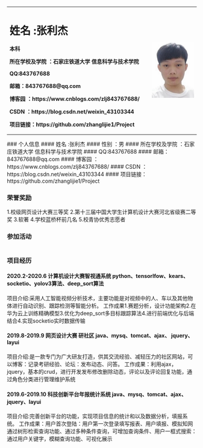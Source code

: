 <table border="0">
  <tr>
    <td width="75%">
      <h1>姓名 :张利杰 </h1>
      <p><b>本科</b></p>
      <p><b>所在学校及学院 ：石家庄铁道大学 信息科学与技术学院</b></p>
      <p><b>QQ:843767688</b></p>
      <p><b>邮箱：843767688@qq.com </b></p>
      <p><b> 博客园 ：https://www.cnblogs.com/zlj843767688/</b></p>
       <p><b>CSDN ：https://blog.csdn.net/weixin_43103344</b></p>
       <p><b>项目链接：https://github.com/zhanglijie1/Project</b></p>
    </td>
    <td width="25%">
      <img src="face.jpg" width="100%">    
    </td>
  </tr>
</table>
### 个人信息
#### 姓名 :张利杰  
#### 性别 ：男
#### 所在学校及学院 ：石家庄铁道大学 信息科学与技术学院
#### QQ:843767688
#### 邮箱：843767688@qq.com 
#### 博客园 ：https://www.cnblogs.com/zlj843767688/
#### CSDN ：https://blog.csdn.net/weixin_43103344
#### 项目链接：https://github.com/zhanglijie1/Project

### 荣誉奖励
1.校级网页设计大赛三等奖
2.第十三届中国大学生计算机设计大赛河北省级赛二等奖
3.软著
4.学校蓝桥杯前几名
5.校青协优秀志愿者
### 参加活动
#
 
### 项目经历
#### 2020.2-2020.6      计算机设计大赛智视通系统          python、tensorlfow、kears、socketio、yolov3算法、deep_sort算法
项目介绍:采用人工智能视频分析技术，主要功能是对视频中的人、车以及其他物体进行自动识别、跟踪检测等智能分析。 
工作成果1.赛题分析，设计功能架构2.在华为云上训练精确模型3.优化为deep_sort多目标跟踪算法4.进行前端优化与后端结合4.实现socketio实时数据传输

#### 2019.8-2019.9	     网页设计大赛 研社区	    java、mysq、tomcat、ajax、 jquery、layui
项目介绍:是一款专门为广大研友打造，供其交流经验、减轻压力的社区网站，可以博客：记录考研经验、论坛：发布动态、问答。
工作成果：利用ajax， jquery，基本的crud，进行开发发布修改删除动态，评论以及评论回复功能，通过角色分类进行管理维护系统

#### 2019.6-2019.10	 科技创新平台年报统计系统	java、mysq、tomcat、ajax、 jquery、layui
项目介绍:完善创新平台的功能，实现项目信息的统计和以及数据分析，填报系统。
工作成果：用户首次登陆：用户第一次登录填写报表、用户填报、模拟知网通过树形检索查询功能、通过多种条件查询，可增加查询条件、用户一框式搜索：通过用户关键字，模糊查询功能、可视化展示
